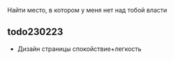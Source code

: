 Найти место, в котором у меня нет над тобой власти

## todo230223
- Дизайн страницы спокойствие+легкость
